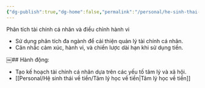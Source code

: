```yaml
---
{"dg-publish":true,"dg-home":false,"permalink":"/personal/he-sinh-thai-ve-tien/phan-tich-tai-chinh-ca-nhan-va-dieu-chinh-hanh-vi/","dgPassFrontmatter":true,"noteIcon":"","updated":"2025-01-14T22:28:26.323+07:00"}
---
```



Phân tích tài chính cá nhân và điều chỉnh hành vi
- Sử dụng phân tích đa ngành để cải thiện quản lý tài chính cá nhân.
- Cân nhắc cảm xúc, hành vi, và chiến lược dài hạn khi sử dụng tiền.

​￼## Hành động:
- Tạo kế hoạch tài chính cá nhân dựa trên các yếu tố tâm lý và xã hội.
- [[Personal/Hệ sinh thái về tiền/Tâm lý học về tiền\|Tâm lý học về tiền]]
